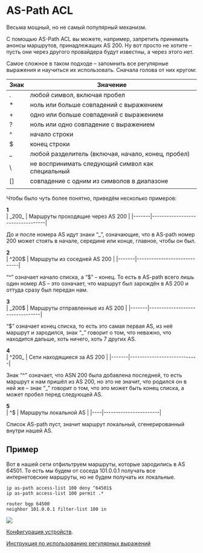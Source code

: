 # AS-Path ACL

Весьма мощный, но не самый популярный механизм.  
  
С помощью AS-Path ACL вы можете, например, запретить принимать анонсы маршрутов, принадлежащих AS 200. Ну вот просто не хотите – пусть они через другого провайдера будут известны, а через этого нет.  
  
Самое сложное в таком подходе – запомнить все регулярные выражения и научиться их использовать. Сначала голова от них кругом:  

| **Знак** | **Значение**                                       |
|----------|----------------------------------------------------|
| .        | любой символ, включая пробел                       |
| *        | ноль или больше совпадений с выражением            |
| +        | одно или больше совпадений с выражением            |
| ?        | ноль или одно совпадение с выражением              |
| ^        | начало строки                                      |
| $        | конец строки                                       |
| _        | любой разделитель (включая, начало, конец, пробел) |
| \        | не воспринимать следующий символ как специальный   |
| []       | совпадение с одним из символов в диапазоне         |
| |        | логическое или                                     |
  
Чтобы было чуть более понятно, приведём несколько примеров:  
  
**1**  
| \_200\_ | Маршруты проходящие через AS 200 |
|-------|----------------------------------|
  
До и после номера AS идут знаки “\_”, означающие, что в AS-path номер 200 может стоять в начале, середине или конце, главное, чтобы он был.  
  
**2**  
| ^200$ | Маршруты из соседней AS 200 |
|-------|-----------------------------|

  
“^” означает начало списка, а “$” – конец. То есть в AS-path всего лишь один номер AS – это означает, что маршрут был зарождён в AS 200 и оттуда сразу был передан нам.  
  
**3**  
| _200$ | Маршруты отправленные из AS 200 |
|-------|---------------------------------|
  
“$” означает конец списка, то есть это самая первая AS, из неё маршрут и зародился, знак “\_” говорит о том, что неважно, что находится дальше, хоть ничего, хоть 7 других AS.  
  
**4**  
| ^200_ | Сети находящиеся за AS 200 |
|-------|----------------------------|

Знак “^” означает, что ASN 200 была добавлена последней, то есть маршрут к нам пришёл из AS 200, но это не значит, что родился он в ней же – знак “\_” говорит о том, что это может быть конец списка, а может пробел перед следующей AS.  
  
**5**  
| ^$ | Маршруты локальной AS |
|----|-----------------------|

Список AS-path пуст, значит маршрут локальный, сгенерированный внутри нашей AS.  
  
## Пример

Вот в нашей сети отфильтруем маршруты, которые зародились в AS 64501. То есть мы будем от соседа 101.0.0.1 получать все интернетовские маршруты, но не будем получать их локальные.    

```
ip as-path access-list 100 deny ^64501$
ip as-path access-list 100 permit .*

router bgp 64500
neighbor 101.0.0.1 filter-list 100 in

```

![](http://img-fotki.yandex.ru/get/6711/83739833.29/0_bc611_de380a0f_XL.png)  
  
[Конфигурация устройств](https://docs.google.com/document/d/1IBQaTWj8u-NoJ0ecsh9vC9EHpYRoT5AWxCpPgaV8Nps/edit?usp=sharing).  
  
[Инструкция по использованию регулярных выражений](http://img.nag.ru/projects/setup/bd7/83a2a1b381320918ced29331a0dfd53b.pdf)  
  